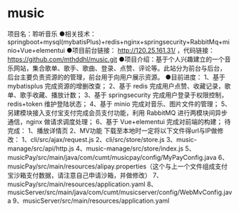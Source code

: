 # music
项目名：聆听音乐
●相关技术：springboot+mysql(mybatisPlus)+redis+nginx+springsecurity+RabbitMq+minio+Vue+elementui
●项目前台链接： http://120.25.161.31/ ，代码链接： https://github.com/mthddhl/music.git
●项目介绍：基于个人兴趣建立的一个音乐网站，集合歌单、歌手、歌曲、登录、点赞、评论等。此站分为前台与后台，
后台主要负责资源的的管理，前台用于向用户展示资源。
●目前进度：
1、基于 mybatisplus 完成资源的增删改查；
2、基于 redis 完成用户点赞、收藏记录，歌单、歌手收藏、播放计数；
3、基于 springsecurity 完成用户登录于权限控制，redis+token 维护登陆状态；
4、基于 minio 完成对音乐、图片文件的管理；
5、另建模块接入支付宝支付完成会员支付功能，利用 RabbitMQ 进行两模块间异步通信，nginx 做请求调度处理；
6、基于 Vue+elementui 完成对前端的构建；
待完成：
1、播放详情页
2、MV功能
下载至本地时一定将以下文件得url与IP做修改：
1、cli/src/ajax/request.js
2、cli/src/store/store.js
3、music-manage/src/api/http.js
4、music-manage/src/store/index.js
5、musicPay/src/main/java/com/cumt/musicpay/config/MyPayConfig.java
6、musicPay/src/main/resources/alipay.properties（这个与上一个文件组成支付宝沙箱支付数据，请注意自己申请沙箱，并做修改）
7、musicPay/src/main/resources/application.yaml
8、musicServer/src/main/java/com/cumt/musicserver/config/WebMvConfig.java
9、musicServer/src/main/resources/application.yaml
